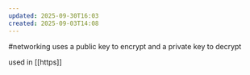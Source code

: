 ```yaml
---
updated: 2025-09-30T16:03
created: 2025-09-03T14:08
---
```

#networking 
uses a public key to encrypt and a private key to decrypt

used in [[https]]